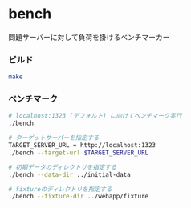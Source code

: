 # bench

問題サーバーに対して負荷を掛けるベンチマーカー

### ビルド

```sh
make
```


### ベンチマーク

```sh
# localhost:1323 (デフォルト) に向けてベンチマーク実行
./bench

# ターゲットサーバーを指定する
TARGET_SERVER_URL = http://localhost:1323
./bench --target-url $TARGET_SERVER_URL

# 初期データのディレクトリを指定する
./bench --data-dir ../initial-data

# fixtureのディレクトリを指定する
./bench --fixture-dir ../webapp/fixture
```
